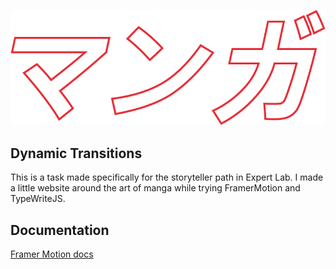 
![Custom Logo](./logo.png)

## Dynamic Transitions
This is a task made specifically for the storyteller path in Expert Lab.
I made a little website around the art of manga while trying FramerMotion and TypeWriteJS. 
## Documentation

[Framer Motion docs](https://laravel.com/docs/10.x/sail)
